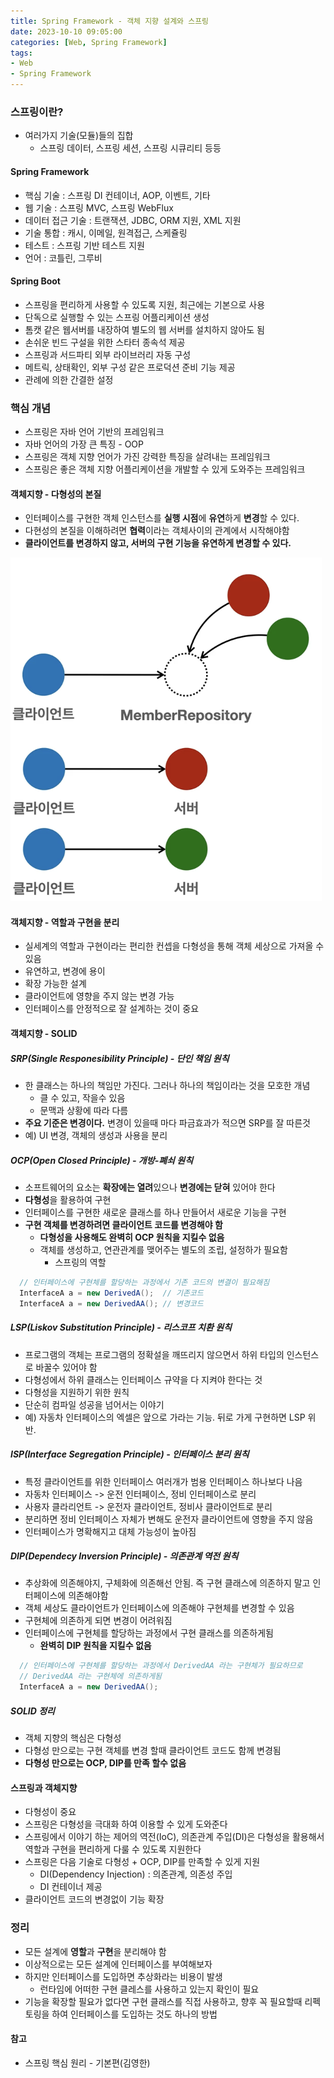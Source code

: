 ```yaml
---
title: Spring Framework - 객체 지향 설계와 스프링
date: 2023-10-10 09:05:00
categories: [Web, Spring Framework]
tags:
- Web
- Spring Framework
---
```


### 스프링이란?
 - 여러가지 기술(모듈)들의 집합
    -  스프링 데이터, 스프링 세션, 스프링 시큐리티 등등

#### Spring Framework
 - 핵심 기술 : 스프링 DI 컨테이너, AOP, 이벤트, 기타
 - 웹 기술 : 스프링 MVC, 스프링  WebFlux
 - 데이터 접근 기술 : 트랜잭션, JDBC, ORM 지원, XML 지원
 - 기술 통합 : 캐시, 이메일, 원격접근, 스케쥴링
 - 테스트 : 스프링 기반 테스트 지원
 - 언어 : 코틀린, 그루비

#### Spring Boot
 - 스프링을 편리하게 사용할 수 있도록 지원, 최근에는 기본으로 사용
 - 단독으로 실행할 수 있는 스프링 어플리케이션 생성
 - 톰캣 같은 웹서버를 내장하여 별도의 웹 서버를 설치하지 않아도 됨
 - 손쉬운 빈드 구설을 위한 스타터 종속석 제공
 - 스프링과 서드파티 외부 라이브러리 자동 구성
 - 메트릭, 상태확인, 외부 구성 같은 프로덕션 준비 기능 제공
 - 관례에 의한 간결한 설정 

### 핵심 개념
 - 스프링은 자바 언어 기반의 프레임워크
 - 자바 언어의 가장 큰 특징 - OOP
 - 스프링은 객체 지향 언어가 가진 강력한 특징을 살려내는 프레임워크
 - 스프링은 좋은 객체 지향 어플리케이션을 개발할 수 있게 도와주는 프레임워크
 
#### 객체지향 - 다형성의 본질
 - 인터페이스를 구현한 객체 인스턴스를 **실행 시점**에 **유연**하게 **변경**할 수 있다.
 - 다현성의 본질을 이해하려면 **협력**이라는 객체사이의 관계에서 시작해야함
 - **클라이언트를 변경하지 않고, 서버의 구현 기능을 유연하게 변경할 수 있다.**

![Alt text](/assets/posts/img/spring/spring_01.png)

#### 객체지향 - 역할과 구현을 분리
 - 실세계의 역할과 구현이라는 편리한 컨셉을 다형성을 통해 객체 세상으로 가져올 수 있음
 - 유연하고, 변경에 용이
 - 확장 가능한 설계
 - 클라이언트에 영향을 주지 않는 변경 가능
 - 인터페이스를 안정적으로 잘 설계하는 것이 중요

#### 객체지향 - SOLID
##### SRP(Single Responesibility Principle) - 단인 책임 원칙
 - 한 클래스는 하나의 책임만 가진다. 그러나 하나의 책임이라는 것을 모호한 개념
   - 클 수 있고, 작을수 있음
   - 문맥과 상황에 따라 다름
 - **주요 기준은 변경이다.** 변경이 있을때 마다 파금효과가 적으면 SRP를 잘 따른것
 - 예) UI 변경, 객체의 생성과 사용을 분리 

##### OCP(Open Closed Principle) - 개방-폐쇠 원칙
 - 소프트웨어의 요소는 **확장에는 열려**있으나 **변경에는 닫혀** 있어야 한다
 - **다형성**을 활용하여 구현
 - 인터페이스를 구현한 새로운 클래스를 하나 만들어서 새로운 기능을 구현
 - **구현 객체를 변경하려면 클라이언트 코드를 변경해야 함**
   - **다형성을 사용해도 완벽히 OCP 원칙을 지킬수 없음**
   - 객체를 생성하고, 연관관계를 맺어주는 별도의 조립, 설정하가 필요함
     - 스프링의 역할
  ```java
    // 인터페이스에 구현체를 할당하는 과정에서 기존 코드의 변결이 필요해짐
    InterfaceA a = new DerivedA();  // 기존코드
    InterfaceA a = new DerivedAA(); // 변경코드
  ```

##### LSP(Liskov Substitution Principle) - 리스코프 치환 원칙
 - 프로그램의 객체는 프로그램의 정확설을 깨뜨리지 않으면서 하위 타입의 인스턴스로 바꿀수 있어야 함
 - 다형성에서 하위 클래스는 인터페이스 규약을 다 지켜야 한다는 것
 - 다형성을 지원하기 위한 원칙
 - 단순히 컴파일 성공을 넘어서는 이야기
 - 예) 자동차 인터페이스의 엑셀은 앞으로 가라는 기능. 뒤로 가게 구현하면 LSP 위반.

##### ISP(Interface Segregation Principle) - 인터페이스 분리 원칙
 - 특정 클라이언트를 위한 인터페이스 여러개가 범용 인터페이스 하나보다 나음
 - 자동차 인터페이스 -> 운전 인터페이스, 정비 인터페이스로 분리
 - 사용자 클라리언트 -> 운전자 클라이언트, 정비사 클라이언트로 분리
 - 분리하면 정비 인터페이스 자체가 변해도 운전자 클라이언트에 영향을 주지 않음
 - 인터페이스가 명확해지고 대체 가능성이 높아짐

##### DIP(Dependecy Inversion Principle) - 의존관계 역전 원칙
 - 추상화에 의존해야지, 구체화에 의존해선 안됨. 즉 구현 클래스에 의존하지 말고 인터페이스에 의존해야함
 - 객체 세상도 클라이언트가 인터페이스에 의존해야 구현체를 변경할 수 있음
 - 구현체에 의존하게 되면 변경이 어려워짐
 - 인터페이스에 구현체를 할당하는 과정에서 구현 클래스를 의존하게됨
    - **완벽히 DIP 원칙을 지킬수 없음**
  ```java
    // 인터페이스에 구현체를 할당하는 과정에서 DerivedAA 라는 구현체가 필요하므로
    // DerivedAA 라는 구현체에 의존하게됨
    InterfaceA a = new DerivedAA();
  ```

##### SOLID 정리
 - 객체 지향의 핵심은 다형성
 - 다형성 만으로는 구현 객체를 변경 할때 클라이언트 코드도 함께 변경됨
 - **다형성 만으로는 OCP, DIP를 만족 할수 없음**

#### 스프링과 객체지향
 - 다형성이 중요
 - 스프링은 다형성을 극대화 하여 이용할 수 있게 도와준다
 - 스프링에서 이야기 하는 제어의 역전(IoC), 의존관계 주입(DI)은 다형성을 활용해서 역할과 구현을 편리하게 다룰 수 있도록 지원한다
 - 스프링은 다음 기술로 다형성 + OCP, DIP를 만족할 수 있게 지원
   - DI(Dependency Injection) : 의존관계, 의존성 주입
   - DI 컨테이너 제공
 - 클라이언트 코드의 변경없이 기능 확장 

### 정리
 - 모든 설계에 **영할**과 **구현**을 분리해야 함
 - 이상적으로는 모든 설계에 인터페이스를 부여해보자
 - 하지만 인터페이스를 도입하면 추상화라는 비용이 발생
   - 런타임에 어떠한 구현 클레스를 사용하고 있는지 확인이 필요
 - 기능을 확장할 필요가 없다면 구현 클래스를 직접 사용하고, 향후 꼭 필요할때 리펙토링을 하여 인터페이스를 도입하는 것도 하나의 방법

#### 참고
 - 스프링 핵심 원리 - 기본편(김영한)
